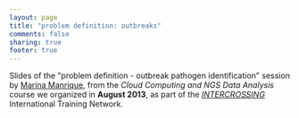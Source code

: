 ```yaml
---
layout: page
title: "problem definition: outbreaks"
comments: false
sharing: true
footer: true
---
```


Slides of the "problem definition - outbreak pathogen identification" session by [Marina Manrique](/mmanrique), from the _Cloud Computing and NGS Data Analysis_ course we organized in **August 2013**, as part of the [_INTERCROSSING_](/intercrossing) International Training Network.

<br>

<script async class="speakerdeck-embed" data-id="97807c203b2e0131fd9932e62b00e619" data-ratio="1.41436464088398" src="//speakerdeck.com/assets/embed.js"></script>